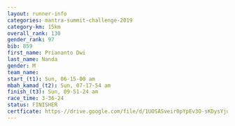 ```yaml
---
layout: runner-info 
categories: mantra-summit-challenge-2019 
category-km: 15km 
overall_rank: 130
gender_rank: 97
bib: 859
first_name: Priananto Dwi
last_name: Nanda
gender: M
team_name: 
start_(t1): Sun, 06-15-00 am
mbah_kamad_(t2): Sun, 07-17-54 am
finish_(t3): Sun, 09-51-24 am
race_time: 3-36-24
status: FINISHER
certficate: https-//drive.google.com/file/d/1UOSASveir0pYpEv3O-sKDysYjuGa414U/view?usp=sharing
---
```

